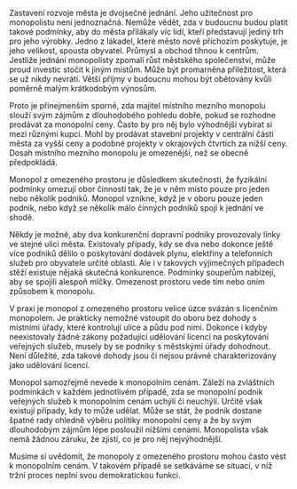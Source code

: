 Zastavení rozvoje města je dvojsečné jednání. Jeho užitečnost pro monopolistu není jednoznačná. Nemůže vědět, zda v budoucnu budou platit takové podmínky, aby do města přilákaly víc lidí, kteří představují jediný trh pro jeho výrobky. Jedno z lákadel, které město nově příchozím poskytuje, je jeho velikost, spousta obyvatel. Průmysl a obchod tíhnou k centrům. Jestliže jednání monopolisty zpomalí růst městského společenství, může proud investic stočit k jiným místům. Může být promarněna příležitost, která se už nikdy nevrátí. Větší příjmy v budoucnu mohou být obětovány kvůli poměrně malým krátkodobým výnosům.

Proto je přinejmenším sporné, zda majitel místního mezního monopolu slouží svým zájmům z dlouhodobého pohledu dobře, pokud se rozhodne prodávat za monopolní ceny. Často by pro něj bylo výhodnější vybírat si mezi různými kupci. Mohl by prodávat stavební projekty v centrální části města za vyšší ceny a podobné projekty v okrajových čtvrtích za nižší ceny. Dosah místního mezního monopolu je omezenější, než se obecně předpokládá.

Monopol z omezeného prostoru je důsledkem skutečnosti, že fyzikální podmínky omezují obor činnosti tak, že je v něm místo pouze pro jeden nebo několik podniků. Monopol vznikne, když je v oboru pouze jeden podnik, nebo když se několik málo činných podniků spojí k jednání ve shodě.

Někdy je možné, aby dva konkurenční dopravní podniky provozovaly linky ve stejné ulici města. Existovaly případy, kdy se dva nebo dokonce ještě více podniků dělilo o poskytování dodávek plynu, elektřiny a telefonních služeb pro obyvatele určité oblasti. Ale i v takových výjimečných případech stěží existuje nějaká skutečná konkurence. Podmínky soupeřům nabízejí, aby se spojili alespoň mlčky. Omezenost prostoru vede tím nebo oním způsobem k monopolu.

V praxi je monopol z omezeného prostoru velice úzce svázán s licenčním monopolem. Je prakticky nemožné vstoupit do oboru bez dohody s místními úřady, které kontrolují ulice a půdu pod nimi. Dokonce i kdyby neexistovaly žádné zákony požadující udělování licencí na poskytování veřejných služeb, musely by se podniky s městskými úřady dohodnout. Není důležité, zda takové dohody jsou či nejsou právně charakterizovány jako udělování licencí.

Monopol samozřejmě nevede k monopolním cenám. Záleží na zvláštních podmínkách v každém jednotlivém případě, zda se monopolní podnik veřejných služeb k monopolním cenám uchýlí či neuchýlí. Určitě však existují případy, kdy to může udělat. Může se stát, že podnik dostane špatné rady ohledně výběru politiky monopolní ceny a že by svým dlouhodobým zájmům lépe posloužil nižšími cenami. Monopolista však nemá žádnou záruku, že zjistí, co je pro něj nejvýhodnější.

Musíme si uvědomit, že monopoly z omezeného prostoru mohou často vést k monopolním cenám. V takovém případě se setkáváme se situací, v níž tržní proces neplní svou demokratickou funkci.